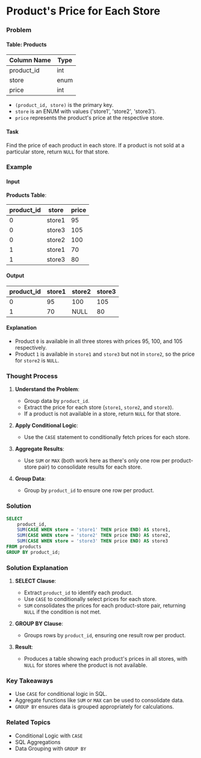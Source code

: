 # Product's Price for Each Store

### Problem

#### Table: Products

| Column Name | Type    |
|-------------|---------|
| product_id  | int     |
| store       | enum    |
| price       | int     |

- `(product_id, store)` is the primary key.
- `store` is an ENUM with values ('store1', 'store2', 'store3').
- `price` represents the product's price at the respective store.

#### Task
Find the price of each product in each store. If a product is not sold at a particular store, return `NULL` for that store.

### Example

#### Input

**Products Table**:

| product_id | store  | price |
|------------|--------|-------|
| 0          | store1 | 95    |
| 0          | store3 | 105   |
| 0          | store2 | 100   |
| 1          | store1 | 70    |
| 1          | store3 | 80    |

#### Output

| product_id | store1 | store2 | store3 |
|------------|--------|--------|--------|
| 0          | 95     | 100    | 105    |
| 1          | 70     | NULL   | 80     |

#### Explanation
- Product `0` is available in all three stores with prices 95, 100, and 105 respectively.
- Product `1` is available in `store1` and `store3` but not in `store2`, so the price for `store2` is `NULL`.

### Thought Process

1. **Understand the Problem**:
   - Group data by `product_id`.
   - Extract the price for each store (`store1`, `store2`, and `store3`).
   - If a product is not available in a store, return `NULL` for that store.

2. **Apply Conditional Logic**:
   - Use the `CASE` statement to conditionally fetch prices for each store.

3. **Aggregate Results**:
   - Use `SUM` or `MAX` (both work here as there's only one row per product-store pair) to consolidate results for each store.

4. **Group Data**:
   - Group by `product_id` to ensure one row per product.

### Solution

```sql
SELECT 
    product_id,
    SUM(CASE WHEN store = 'store1' THEN price END) AS store1,
    SUM(CASE WHEN store = 'store2' THEN price END) AS store2,
    SUM(CASE WHEN store = 'store3' THEN price END) AS store3
FROM products
GROUP BY product_id;
```

### Solution Explanation

1. **SELECT Clause**:
   - Extract `product_id` to identify each product.
   - Use `CASE` to conditionally select prices for each store.
   - `SUM` consolidates the prices for each product-store pair, returning `NULL` if the condition is not met.

2. **GROUP BY Clause**:
   - Groups rows by `product_id`, ensuring one result row per product.

3. **Result**:
   - Produces a table showing each product's prices in all stores, with `NULL` for stores where the product is not available.

### Key Takeaways

- Use `CASE` for conditional logic in SQL.
- Aggregate functions like `SUM` or `MAX` can be used to consolidate data.
- `GROUP BY` ensures data is grouped appropriately for calculations.

### Related Topics

- Conditional Logic with `CASE`
- SQL Aggregations
- Data Grouping with `GROUP BY`
